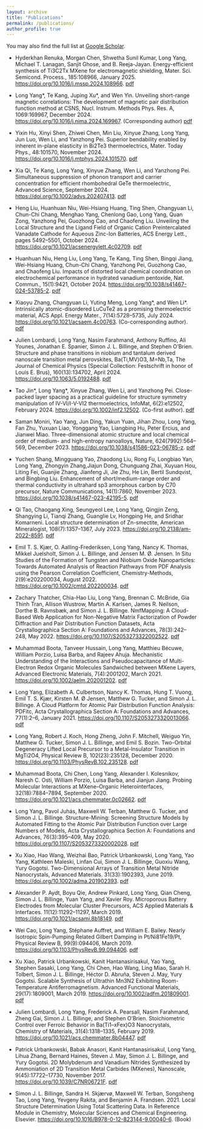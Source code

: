 ```yaml
---
layout: archive
title: "Publications"
permalink: /publications/
author_profile: true
---
```


You may also find the full list at <a href="https://scholar.google.com/citations?user=H2mOKp8AAAAJ" target="_blank">Google Scholar</a>.

-	Hyderkhan Renuka, Morgan Chen, Shwetha Sunil Kumar, Long Yang, Michael T. Lanagan, Sanjit Ghose, and B. Reeja-Jayan. Energy-efficient synthesis of Ti3C2Tx MXene for electromagnetic shielding, Mater. Sci. Semicond. Process., 185:108966, January 2025. https://doi.org/10.1016/j.mssp.2024.108966. [pdf](/files/papers/10.1016:j.mssp.2024.108966.pdf)

-	Long Yang\*, Te Kang, Juping Xu\*, and Wen Yin. Unveiling short-range magnetic correlations: The development of magnetic pair distribution function method at CSNS, Nucl. Instrum. Methods Phys. Res. A, 1069:169967, December 2024. https://doi.org/10.1016/j.nima.2024.169967. (Corresponding author) [pdf](/files/papers/10.1016:j.nima.2024.169967.pdf)

-   Yixin Hu, Xinyi Shen, Zhiwei Chen, Min Liu, Xinyue Zhang, Long Yang, Jun Luo, Wen Li, and Yanzhong Pei. Superior bendability enabled by inherent in-plane elasticity in Bi2Te3 thermoelectrics, Mater. Today Phys., 48:101570, November 2024. https://doi.org/10.1016/j.mtphys.2024.101570. [pdf](/files/papers/10.1016:j.mtphys.2024.101570.pdf)

-	Xia Qi, Te Kang, Long Yang, Xinyue Zhang, Wen Li, and Yanzhong Pei. Simultaneous suppression of phonon transport and carrier concentration for efficient rhombohedral GeTe thermoelectric, Advanced Science, September 2024. https://doi.org/10.1002/advs.202407413. [pdf](/files/papers/10.1002:advs.202407413.pdf)

-	Heng Liu, Huanhuan Niu, Wei-Hsiang Huang, Ting Shen, Changyuan Li, Chun-Chi Chang, Menghao Yang, Chenlong Gao, Long Yang, Quan Zong, Yanzhong Pei, Guozhong Cao, and Chaofeng Liu. Unveiling the Local Structure and the Ligand Field of Organic Cation Preintercalated Vanadate Cathode for Aqueous Zinc-Ion Batteries, ACS Energy Lett., pages 5492–5501, October 2024. https://doi.org/10.1021/acsenergylett.4c02709. [pdf](/files/papers/10.1021:acsenergylett.4c02709.pdf)

-	Huanhuan Niu, Heng Liu, Long Yang, Te Kang, Ting Shen, Bingqi Jiang, Wei-Hsiang Huang, Chun-Chi Chang, Yanzhong Pei, Guozhong Cao, and Chaofeng Liu. Impacts of distorted local chemical coordination on electrochemical performance in hydrated vanadium pentoxide, Nat. Commun., 15(1):9421, October 2024. https://doi.org/10.1038/s41467-024-53785-2. [pdf](/files/papers/10.1038:s41467-024-53785-2.pdf)

-	Xiaoyu Zhang, Changyuan Li, Yuting Meng, Long Yang\*, and Wen Li\*. Intrinsically atomic-disordered LuCuTe2 as a promising thermoelectric material, ACS Appl. Energy Mater., 7(14):5728–5735, July 2024. https://doi.org/10.1021/acsaem.4c00763. (Co-corresponding author). [pdf](/files/papers/10.1021:acsaem.4c00763.pdf)

-	Julien Lombardi, Long Yang, Nasim Farahmand, Anthony Ruffino, Ali Younes, Jonathan E. Spanier, Simon J. L. Billinge, and Stephen O’Brien. Structure and phase transitions in niobium and tantalum derived nanoscale transition metal perovskites, Ba(Ti,MV)O3, M=Nb,Ta, The Journal of Chemical Physics (Special Collection: Festschrift in honor of Louis E. Brus), 160(13):134702, April 2024. https://doi.org/10.1063/5.0192488. [pdf](/files/papers/10.1063:5.0192488.pdf)

-	Tao Jin\*, Long Yang\*, Xinyue Zhang, Wen Li, and Yanzhong Pei. Close-packed layer spacing as a practical guideline for structure symmetry manipulation of IV-VI/I-V-VI2 thermoelectrics, InfoMat, 6(2):e12502, February 2024. https://doi.org/10.1002/inf2.12502. (Co-first author). [pdf](/files/papers/10.1002:inf2.12502.pdf)

-	Saman Moniri, Yao Yang, Jun Ding, Yakun Yuan, Jihan Zhou, Long Yang, Fan Zhu, Yuxuan Liao, Yonggang Yao, Liangbing Hu, Peter Ercius, and Jianwei Miao. Three-dimensional atomic structure and local chemical order of medium- and high-entropy nanoalloys, Nature, 624(7992):564–569, December 2023. https://doi.org/10.1038/s41586-023-06785-z. [pdf](/files/papers/10.1038:s41586-023-06785-z.pdf)

-	Yuchen Shang, Mingguang Yao, Zhaodong Liu, Rong Fu, Longbiao Yan, Long Yang, Zhongyin Zhang,Jiajun Dong, Chunguang Zhai, Xuyuan Hou, Liting Fei, Guanjie Zhang, Jianfeng Ji, Jie Zhu, He Lin, Bertil Sundqvist, and Bingbing Liu. Enhancement of short/medium-range order and thermal conductivity in ultrahard sp3 amorphous carbon by C70 precursor, Nature Communications, 14(1):7860, November 2023. https://doi.org/10.1038/s41467-023-42195-5. [pdf](/files/papers/10.1038:s41467-023-42195-5.pdf)

-	Qi Tao, Chaogang Xing, Seungyeol Lee, Long Yang, Qingjin Zeng, Shangying Li, Tianqi Zhang, Guanglie Lv, Hongping He, and Sridhar Komarneni. Local structure determination of Zn-smectite, American Mineralogist, 108(7):1357–1367, July 2023. https://doi.org/10.2138/am-2022-8591. [pdf](/files/papers/10.2138:am-2022-8591.pdf)

-	Emil T. S. Kjær, O. Aalling-Frederiksen, Long Yang, Nancy K. Thomas, Mikkel Juelsholt, Simon J. L. Billinge, and Jensen M. Ø. Jensen. In Situ Studies of the Formation of Tungsten and Niobium Oxide Nanoparticles: Towards Automated Analysis of Reaction Pathways from PDF Analysis using the Pearson Correlation Coefficient, Chemistry-Methods, 2(9):e202200034, August 2022. https://doi.org/10.1002/cmtd.202200034. [pdf](/files/papers/10.1002:cmtd.202200034.pdf)

-	Zachary Thatcher, Chia-Hao Liu, Long Yang, Brennan C. McBride, Gia Thinh Tran, Allison Wustrow, Martin A. Karlsen, James R. Neilson, Dorthe B. Ravnsbæk, and Simon J. L. Billinge. NmfMapping: A Cloud-Based Web Application for Non-Negative Matrix Factorization of Powder Diffraction and Pair Distribution Function Datasets, Acta Crystallographica Section A: Foundations and Advances, 78(3):242–248, May 2022. https://doi.org/10.1107/S2053273322002522. [pdf](/files/papers/10.1107:S2053273322002522.pdf)

-	Muhammad Boota, Tanveer Hussain, Long Yang, Matthieu Bécuwe, William Porzio, Luisa Barba, and Rajeev Ahuja. Mechanistic Understanding of the Interactions and Pseudocapacitance of Multi-Electron Redox Organic Molecules Sandwiched between MXene Layers, Advanced Electronic Materials, 7(4):2001202, March 2021. https://doi.org/10.1002/aelm.202001202. [pdf](/files/papers/10.1002:aelm.202001202.pdf)

-	Long Yang, Elizabeth A. Culbertson, Nancy K. Thomas, Hung T. Vuong, Emil T. S. Kjær, Kirsten M. Ø Jensen, Matthew G. Tucker, and Simon J. L. Billinge. A Cloud Platform for Atomic Pair Distribution Function Analysis: PDFitc, Acta Crystallographica Section A: Foundations and Advances, 77(1):2–6, January 2021.  https://doi.org/10.1107/S2053273320013066. [pdf](/files/papers/10.1107:S2053273320013066.pdf)

-	Long Yang, Robert J. Koch, Hong Zheng, John F. Mitchell, Weiguo Yin, Matthew G. Tucker, Simon J. L. Billinge, and Emil S. Bozin. Two-Orbital Degeneracy Lifted Local Precursor to a Metal-Insulator Transition in MgTi2O4, Physical Review B, 102(23):235128, December 2020. https://doi.org/10.1103/PhysRevB.102.235128. [pdf](/files/papers/10.1103:PhysRevB.102.235128.pdf)

-	Muhammad Boota, Chi Chen, Long Yang, Alexander I. Kolesnikov, Naresh C. Osti, William Porzio, Luisa Barba, and Jianjun Jiang. Probing Molecular Interactions at MXene–Organic Heterointerfaces, 32(18):7884–7894, September 2020. https://doi.org/10.1021/acs.chemmater.0c02662. [pdf](/files/papers/10.1021:acs.chemmater.0c02662.pdf)

-	Long Yang, Pavol Juhás, Maxwell W. Terban, Matthew G. Tucker, and Simon J. L. Billinge. Structure-Mining: Screening Structure Models by Automated Fitting to the Atomic Pair Distribution Function over Large Numbers of Models, Acta Crystallographica Section A: Foundations and Advances, 76(3):395–409, May 2020. https://doi.org/10.1107/S2053273320002028. [pdf](/files/papers/10.1107:S2053273320002028.pdf)

-	Xu Xiao, Hao Wang, Weizhai Bao, Patrick Urbankowski, Long Yang, Yao Yang, Kathleen Maleski, Linfan Cui, Simon J. L. Billinge, Guoxiu Wang, Yury Gogotsi. Two-Dimensional Arrays of Transition Metal Nitride Nanocrystals, Advanced Materials. 31(33):1902393, June 2019. https://doi.org/10.1002/adma.201902393. [pdf](/files/papers/10.1002:adma.201902393.pdf)

-	Alexander P. Aydt, Boyu Qie, Andrew Pinkard, Long Yang, Qian Cheng, Simon J. L. Billinge, Yuan Yang, and Xavier Roy. Microporous Battery Electrodes from Molecular Cluster Precursors, ACS Applied Materials & Interfaces. 11(12):11292–11297, March 2019. https://doi.org/10.1021/acsami.8b18149. [pdf](/files/papers/10.1021:acsami.8b18149.pdf)

-	Wei Cao, Long Yang, Stéphane Auffret, and William E. Bailey. Nearly Isotropic Spin-Pumping Related Gilbert Damping in Pt/Ni81Fe19/Pt, Physical Review B, 99(9):094406, March 2019. https://doi.org/10.1103/PhysRevB.99.094406. [pdf](/files/papers/10.1103:PhysRevB.99.094406.pdf)

-	Xu Xiao, Patrick Urbankowski, Kanit Hantanasirisakul, Yao Yang, Stephen Sasaki, Long Yang, Chi Chen, Hao Wang, Ling Miao, Sarah H. Tolbert, Simon J. L. Billinge, Héctor D. Abruña, Steven J. May, Yury Gogotsi. Scalable Synthesis of Ultrathin Mn3N2 Exhibiting Room-Temperature Antiferromagnetism. Advanced Functional Materials, 29(17):1809001, March 2019. https://doi.org/10.1002/adfm.201809001. [pdf](/files/papers/10.1002:adfm.201809001.pdf)

-	Julien Lombardi, Long Yang, Frederick A. Pearsall, Nasim Farahmand, Zheng Gai, Simon J. L. Billinge, and Stephen O’Brien. Stoichiometric Control over Ferroic Behavior in Ba(Ti1–xFex)O3 Nanocrystals, Chemistry of Materials, 31(4):1318–1335, February 2019. https://doi.org/10.1021/acs.chemmater.8b04447. [pdf](/files/papers/10.1021:acs.chemmater.8b04447.pdf)

-	Patrick Urbankowski, Babak Anasori, Kanit Hantanasirisakul, Long Yang, Lihua Zhang, Bernard Haines, Steven J. May, Simon J. L. Billinge, and Yury Gogotsi. 2D Molybdenum and Vanadium Nitrides Synthesized by Ammoniation of 2D Transition Metal Carbides (MXenes), Nanoscale, 9(45):17722–17730, November 2017. https://doi.org/10.1039/C7NR06721F. [pdf](/files/papers/10.1039:C7NR06721F.pdf)

-	Simon J. L. Billinge, Sandra H. Skjærvø, Maxwell W. Terban, Songsheng Tao, Long Yang, Yevgeny Rakita, and Benjamin A. Frandsen. 2021. Local Structure Determination Using Total Scattering Data. In Reference Module in Chemistry, Molecular Sciences and Chemical Engineering. Elsevier. https://doi.org/10.1016/B978-0-12-823144-9.00040-6. (Book)



<!-- {% include base_path %}

{% for post in site.publications reversed %}
  {% include archive-single.html %}
{% endfor %} -->


